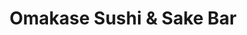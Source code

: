 ---
layout: place
title: "Omakase Sushi & Sake Bar"
permalink: /kentucky/lexington/omakase-sushi-sake-bar.html
stateAbbr: KY
stateName: Kentucky
cityName: Lexington
seo:
  name: "Omakase Sushi & Sake Bar"
  type: Restaurant
  links: null
description: "Omakase Sushi & Sake Bar serves delicious sushi in Lexington, Kentucky. Try fresh Japanese dishes for a great dining experience. "
place_id: ChIJZfX9J2ZFQogRygkd5WSrth4
photos:
  - name: >-
      places/ChIJZfX9J2ZFQogRygkd5WSrth4/photos/AeeoHcIgpt-3LQ1HoheifhOFiiOmcRo9R2BtokxQF7Yzzp5hnYO8e6p857UBkBWr4Xf4ZyixPUdIUlppEwjpFDDjhNwTjnr__Ub0owk6u2czo0XTgZ-WVspw_kdv6MN1jHaGHl4VlgpXSo0tYm3beRMFZQgrcvBNHcHcy03rMft48v3OjKZcRnJCg3khaWtrRmx2GqYQOMxLImQhQUTH2E5l82AvxU89Itvrgg88IAv4TYriv_ac91jBvw5yTmoLGrexWw8tBrsFsHfPr3j_XrHP1SyjwPFsvB0LP9UBDoTzeZgFdw
    widthPx: 3024
    heightPx: 1702
    authorAttributions:
      - displayName: Omakase Sushi & Sake Bar
        uri: https://maps.google.com/maps/contrib/117353478436860815572
        photoUri: >-
          https://lh3.googleusercontent.com/a-/ALV-UjVr3W1qsebOgVPu5oXHdlJ7B9E8Kwvh_HuHvUME5fU_zW5vFmk=s100-p-k-no-mo
    flagContentUri: >-
      https://www.google.com/local/imagery/report/?cb_client=maps_api_places.places_api&image_key=!1e10!2sAF1QipOxsvlKf2rRV3Fli4iFz-UO0LJYCKnRqT6iOpWS&hl=en-US
    googleMapsUri: >-
      https://www.google.com/maps/place//data=!3m4!1e2!3m2!1sAF1QipOxsvlKf2rRV3Fli4iFz-UO0LJYCKnRqT6iOpWS!2e10!4m2!3m1!1s0x8842456627fdf565:0x1eb6ab64e51d09ca
  - name: >-
      places/ChIJZfX9J2ZFQogRygkd5WSrth4/photos/AeeoHcLyi1Pk5BNzqvj-ci0W1XEuldpP-jvc5sa_CyOvyXf21YvdWt6RrTROcOdzxeFTSeDRy85sRLDjpV__TewOtjQ_wwVPvyzHMrG4Ye2UKdl_0j7LZyZngobjYmepYf7HY3kYj3vm55KypePpiVXfkHUiB5llwzlSfcMxHP3giYBuxRc2ueukXpKJVTr0DPj05lvEeX7Wjer5e4YOR5NYDZwl600U7aZtCYjdEwsgZsM3RzQ8lX9Zi4P9JbpzWW9hGNv6bRUVCfpRQ7JOTYIeS_0vfI_F6ZoyV0QBPnRRQRA1hA
    widthPx: 3024
    heightPx: 4032
    authorAttributions:
      - displayName: Omakase Sushi & Sake Bar
        uri: https://maps.google.com/maps/contrib/117353478436860815572
        photoUri: >-
          https://lh3.googleusercontent.com/a-/ALV-UjVr3W1qsebOgVPu5oXHdlJ7B9E8Kwvh_HuHvUME5fU_zW5vFmk=s100-p-k-no-mo
    flagContentUri: >-
      https://www.google.com/local/imagery/report/?cb_client=maps_api_places.places_api&image_key=!1e10!2sAF1QipM3zFpQHABo2PrMg13ZvTWxxp-CXMfSmLeBXvra&hl=en-US
    googleMapsUri: >-
      https://www.google.com/maps/place//data=!3m4!1e2!3m2!1sAF1QipM3zFpQHABo2PrMg13ZvTWxxp-CXMfSmLeBXvra!2e10!4m2!3m1!1s0x8842456627fdf565:0x1eb6ab64e51d09ca
  - name: >-
      places/ChIJZfX9J2ZFQogRygkd5WSrth4/photos/AeeoHcKjLi8yicfVT-HyHBUBbf8xatmJuOoHyP9j6aHqbNkg026Qo2psjjbg-Tph7eNJm3yWbhxx11JkAIuxdTjHYAyZy0zJZOVenepOlbgcLzugU1EYsM_1-aDTxCf5T95dfljei2Yu8ZJM1TQiNm4BUeTORibcK920ljqjnsQ_zEZn8H5TlfKPuApV4lBG0HKsQhc9t_bTeZWYeB9tzhu4w5OA4LtMJ2LTL3k9RlJcIfLkzYbgJMYqefYC3d3m9sVc4rtZHvBWeSXl4kIjrnnyGdJ_9qmDTb-IaDTsu5c3qvKHfKPGbkxNSxq1eeN5wPw3VBEI7r5nKjfejWqYaZe2ovDY3v3HQZJUq5SKRSLKiviVbnN_ZiDOjSjnr-RjxSpqviuhsiV8yU84gyQWiJ7dD2mLv68Kb0G2lpjo29PkKqnNmjs
    widthPx: 4000
    heightPx: 3000
    authorAttributions:
      - displayName: Joey Nolasco
        uri: https://maps.google.com/maps/contrib/116248276363914061196
        photoUri: >-
          https://lh3.googleusercontent.com/a-/ALV-UjWjQieVh_i-Y13rrrQ2Fd3iO3iqi_l2Lzu2F0P9HdShrjZl1bu9=s100-p-k-no-mo
    flagContentUri: >-
      https://www.google.com/local/imagery/report/?cb_client=maps_api_places.places_api&image_key=!1e10!2sCIHM0ogKEICAgMDIquP1nwE&hl=en-US
    googleMapsUri: >-
      https://www.google.com/maps/place//data=!3m4!1e2!3m2!1sCIHM0ogKEICAgMDIquP1nwE!2e10!4m2!3m1!1s0x8842456627fdf565:0x1eb6ab64e51d09ca
  - name: >-
      places/ChIJZfX9J2ZFQogRygkd5WSrth4/photos/AeeoHcKHSb30hqTRFWQCzGYzXycxLOjG1lFREkgfujQHwGzO33KO4eZ1POxWva9CG17Mm0bFeGYW0VnroOU_zsLu6FVLfNBRcsmMGWmtLLao67EkA0Z6Du3pa1MxEgsqdXwYO7TLho62-6kLxme_vXh67Ug-59bFOY-JPne-9puZZynErBcRIS5lhTJnQYbUKSY-XF2ZuIHBx3BPi81BtbCy7JOr2Y8h_pTS-ocO5GFb-2-e34JNfZGcdrM8DJRNWZsrZYhX5n8K6YP6ngKN_iA_qdVzvou6FydlQyLos5_q1NZwuOh__5yCaDXoOEuaKtw38FUVICtNpzUQRFuRYGcQEwiy5gRE9RuVlhHLLI6PGdQdSmCUb8G_3YZcnqYAaAiHj7sAnNLbLkEbt1h7QZx5-OyDioVjPp6RixmHjGZDX4t06A
    widthPx: 4032
    heightPx: 3024
    authorAttributions:
      - displayName: PDX Hood
        uri: https://maps.google.com/maps/contrib/105176922314465794689
        photoUri: >-
          https://lh3.googleusercontent.com/a-/ALV-UjU7nlLvc43VrsgXtFlg7tDlDFf3Ld5L68ASveCdZLiN2xG8QpV5uQ=s100-p-k-no-mo
    flagContentUri: >-
      https://www.google.com/local/imagery/report/?cb_client=maps_api_places.places_api&image_key=!1e10!2sCIHM0ogKEICAgIDH4tPODw&hl=en-US
    googleMapsUri: >-
      https://www.google.com/maps/place//data=!3m4!1e2!3m2!1sCIHM0ogKEICAgIDH4tPODw!2e10!4m2!3m1!1s0x8842456627fdf565:0x1eb6ab64e51d09ca
  - name: >-
      places/ChIJZfX9J2ZFQogRygkd5WSrth4/photos/AeeoHcLMe6jAY_9uz0jT_irrdbBtx3t3mesYBSzFTFpqQ-3kp4IW0TNy5OzPHQMdYnGxf8NUB0FYIEtAEUqYtGV7b1BTWVmqJComJYtJTIcSQMWmY302joBnBzl2mfDNPfBJzvBuhdEw95iVfIDma_VW1A82796wREoP3latHquvOVHTIly7gShphUwZbO3xkOLicxMSz97ORTFbOy6fyyKapu5LhbXFUxneeFZrsG5y-L_YclXAknB_UBbndtBc9J5M1GdNYURMF032z6EiWrviseSz1OpzrY9x9CnGIRVl34_WhsRAyqzHFwSaLfMqSopKTlnQ01akZYcmCVA3kLdAfRv7LxSLac7sJZwZNB4EzBR4gDpI6UPSVKXxNSVL9z_R1g40rHw2Q39PLLzAAdMzrGzV8DDmZGqoFOQiAQ-XGJXe_Q
    widthPx: 4800
    heightPx: 3600
    authorAttributions:
      - displayName: Rachel Litvin
        uri: https://maps.google.com/maps/contrib/108465892326444730275
        photoUri: >-
          https://lh3.googleusercontent.com/a-/ALV-UjXAs8mkFPbYq1CAshzOWaXw_KAMyoqsax7wa1tMC4PKKzlwtdMS=s100-p-k-no-mo
    flagContentUri: >-
      https://www.google.com/local/imagery/report/?cb_client=maps_api_places.places_api&image_key=!1e10!2sCIHM0ogKEICAgIC35__ICA&hl=en-US
    googleMapsUri: >-
      https://www.google.com/maps/place//data=!3m4!1e2!3m2!1sCIHM0ogKEICAgIC35__ICA!2e10!4m2!3m1!1s0x8842456627fdf565:0x1eb6ab64e51d09ca
  - name: >-
      places/ChIJZfX9J2ZFQogRygkd5WSrth4/photos/AeeoHcIz-P5SkduPx1PnFazftAiBMUNt4RsFCHCHMZzcQ9aUQEtW_pKkqCQdbGfqwvVfKD4jg4hqo07eMLl-dD5TH3NEFrrSnAnjWl6hazynJvHg1GvRdj1m8SFPs4DaZNrgfOh2Lx6KiKjeUcmWqMOYQv_FXKwH_FEu9rSK0vmljnZwODdHGPjhiF9moYng1eGXgQa9TGsqnBCkS-8Qki6xo0-rJaeNbc04DEIIVvi9Vzn_IIqbjJkaQ7qcyUA9YZbBitluhLKxRNDYbkE-Q2Kjul8wMbfeD4G_nhiTjULWtwcq8O_IEu7k5xVWSxVxhPaHYqkoR6q9MA8N99BFaV0B-ZufzF7BAziw3-DRgr9J4qWydAJJ9SOKY0wTBOA5CpKCFTexDGPHanxq1_tHG5TWCW6RAhHdHZZeWM9G47zz7d3VPw
    widthPx: 4032
    heightPx: 3024
    authorAttributions:
      - displayName: Yisel Vera
        uri: https://maps.google.com/maps/contrib/105903324322549151218
        photoUri: >-
          https://lh3.googleusercontent.com/a-/ALV-UjVTHFdauoaMnECk1JS1RB0RBEzTv_W6XA2QFvDLmXWZhvhrZ-Al=s100-p-k-no-mo
    flagContentUri: >-
      https://www.google.com/local/imagery/report/?cb_client=maps_api_places.places_api&image_key=!1e10!2sCIHM0ogKEICAgICn59qjNg&hl=en-US
    googleMapsUri: >-
      https://www.google.com/maps/place//data=!3m4!1e2!3m2!1sCIHM0ogKEICAgICn59qjNg!2e10!4m2!3m1!1s0x8842456627fdf565:0x1eb6ab64e51d09ca
  - name: >-
      places/ChIJZfX9J2ZFQogRygkd5WSrth4/photos/AeeoHcIllRTQt8PJDlnF4veLUw1GLNxG03-ov3b39hThZT7DVQb4PY5xUw3CMlqIvHMfYke2nVPB65UUx9o6_1j1z3Y1D_mDJH-ZEaV4dqhhpBNzcc0v0LqsDJiq_1gYVLafQvYNnpmRJIVPHpq9AZfvf-Yh8J8VITDiNQ4NmpdfGfiG1UblhIVMcH1fYY_q3DBRm6pI34dfDyffX_NulzCjJpcW3-S7kuW7gRyMSIDWQ1r__S4LrYUBnX3QYNdDi-g7irOCB1SZWa4uluD0i7MXsCl71NS2jdo7SXHmytmH8u5GJJI2IdVPT9Flu9LhiA0vIcOGbjZrYGZw9meFKwtDy-uShc4CGZChSSiK9zDkDvjkIjYnLZH7NNMYctzzs0uTFlR1nVN7Ago-KStlKMe8ur9rQHDf2lJEb_9v2FaXFwBu5w
    widthPx: 4032
    heightPx: 2268
    authorAttributions:
      - displayName: Eric Gentry
        uri: https://maps.google.com/maps/contrib/114800860951552842605
        photoUri: >-
          https://lh3.googleusercontent.com/a-/ALV-UjWuw4RGYcFQcX1VMvAqyK2hhJ7IQQIigI7IWFWHYW0DcYMEKfX2Jg=s100-p-k-no-mo
    flagContentUri: >-
      https://www.google.com/local/imagery/report/?cb_client=maps_api_places.places_api&image_key=!1e10!2sCIHM0ogKEICAgICT4q7FIQ&hl=en-US
    googleMapsUri: >-
      https://www.google.com/maps/place//data=!3m4!1e2!3m2!1sCIHM0ogKEICAgICT4q7FIQ!2e10!4m2!3m1!1s0x8842456627fdf565:0x1eb6ab64e51d09ca
  - name: >-
      places/ChIJZfX9J2ZFQogRygkd5WSrth4/photos/AeeoHcKy6r3VnGA2gaurYJtqZnryjI06SrZLFDUOLTRyU8Ip-W4BQ-vsaz9upNk5CLXRxtzJf-z4Gb_YGjohxPivpgA0RLHCGxiAwEEUkXyiJmePcBEqTGAPSxmh6jaqPJ-QosmnnRtE0Udgh8y5cSsKXZEjdAjN48i6V7k72VGEJNMo-ZLsMLCMTMfb3gxaMYGRxDAR0Cq4-vsELJvaybqmkSObC-wY2GAkMvK4f4yta5YozOknwh0nVYMefUk7Yhpn-EZBU_hRqlwO9YvdAwBzpCocdGmx62dB4LopzDY4f7dDmlKbZZ3OqhIh91clj2anl4ASnOBsIKm45cB8U9U6qsd7rbk5nFWJtvFdP-9jGVA_1lALeXbQG2zrh5TemE-xPgcbLq7Ahvr84kxFBzrKIYKcjiwLSZ_d5Do6XxNYE8daug
    widthPx: 2136
    heightPx: 3580
    authorAttributions:
      - displayName: Samya
        uri: https://maps.google.com/maps/contrib/106436807678791348371
        photoUri: >-
          https://lh3.googleusercontent.com/a-/ALV-UjUxRhLtfbfdTojp8ZDaWdlkd6tq_7hDH2IKLiIVLL1_mqgZ6Q_qJA=s100-p-k-no-mo
    flagContentUri: >-
      https://www.google.com/local/imagery/report/?cb_client=maps_api_places.places_api&image_key=!1e10!2sCIHM0ogKEICAgICnjtf9Iw&hl=en-US
    googleMapsUri: >-
      https://www.google.com/maps/place//data=!3m4!1e2!3m2!1sCIHM0ogKEICAgICnjtf9Iw!2e10!4m2!3m1!1s0x8842456627fdf565:0x1eb6ab64e51d09ca
  - name: >-
      places/ChIJZfX9J2ZFQogRygkd5WSrth4/photos/AeeoHcLe5yj03U-o4kKofrMn983mZMDMW4Wky52RVjn8SLW5S7g5gPpQDLzDGvjrannHnQuNpbvjjB0-BdfJhcKZR472rhMQoWUBgXyItm-aJw13gE8y1lgqD0d0BgZYmfJGpENV-ZlU37jyiYt2lakWPotZg7iYFzwFcnX4aZBaSUUUCiNILE4m1cvxo0PydPOOF5AYzEyQnsWAZRcoJ-DLKRDZcXwapJaqk4jt1h5ZS-wvdO8G4xohiJTdAyPtJeHTrlLdXeWlC5ccTp1TJB7dsAskJGhqci6FElkZ25yLoaRcVC07F_2axWR2Rg-f83SvdyI3T-jlarcuq5EmjWZZilIQfW7IZ7CW9XkRHmC1x4_1Hsg0r0DhPwakOZXR4Jh1yJ-5J9iWJsDfcdmGFg-N-qUcwuNAWRalo38HDFZ5UVs
    widthPx: 3000
    heightPx: 4000
    authorAttributions:
      - displayName: Crystal Marie
        uri: https://maps.google.com/maps/contrib/104365344280473111662
        photoUri: >-
          https://lh3.googleusercontent.com/a-/ALV-UjUp-SwheT7KEKjwHF7UFNr8pPSpu7BO0xZNdFIm-t0oQwtsFqZA=s100-p-k-no-mo
    flagContentUri: >-
      https://www.google.com/local/imagery/report/?cb_client=maps_api_places.places_api&image_key=!1e10!2sCIHM0ogKEICAgMDg6_XLQg&hl=en-US
    googleMapsUri: >-
      https://www.google.com/maps/place//data=!3m4!1e2!3m2!1sCIHM0ogKEICAgMDg6_XLQg!2e10!4m2!3m1!1s0x8842456627fdf565:0x1eb6ab64e51d09ca
  - name: >-
      places/ChIJZfX9J2ZFQogRygkd5WSrth4/photos/AeeoHcI8vw4BvSZo1kbz1cQJK46b4HDJKEj9X_pd0O2Njwuso_f61PJXSw0SsSyl1L5YkGoEMmBcMn3hcwgOeQ4Clsq8wQKdpx2YPc3529sLsrjjf8EapWPtAd-p-hHVe3ra2h0fyg1Mj0gw-2C9G4lcYxf8vkztPn10pyJlnXyjOxzrqEQY5XlrDLhkusxWW3dNGuoLrUKtn2crufgf7Ye9jKWymz7eWs1Gwx7iXuWO7VSt53rxzNGUxgyH6PUJaUa-OF6auIgim_Y1M8t6lLr-el1Efz3Sp_Eswc1oSpdHdAwMSd-hqzAWjJSG64CEKmdnbIcZ2NuafJjRdtjoeyvbfGHKt57mwlt9o274-2QotEWhXSIhzr5nfmYAuVB48GHvF1xA7WkJyOsKG-4tp4flWod0K-9niPrVgb3DwUTxb1h03w0
    widthPx: 4032
    heightPx: 2268
    authorAttributions:
      - displayName: Eric Gentry
        uri: https://maps.google.com/maps/contrib/114800860951552842605
        photoUri: >-
          https://lh3.googleusercontent.com/a-/ALV-UjWuw4RGYcFQcX1VMvAqyK2hhJ7IQQIigI7IWFWHYW0DcYMEKfX2Jg=s100-p-k-no-mo
    flagContentUri: >-
      https://www.google.com/local/imagery/report/?cb_client=maps_api_places.places_api&image_key=!1e10!2sCIHM0ogKEICAgICT4t62sgE&hl=en-US
    googleMapsUri: >-
      https://www.google.com/maps/place//data=!3m4!1e2!3m2!1sCIHM0ogKEICAgICT4t62sgE!2e10!4m2!3m1!1s0x8842456627fdf565:0x1eb6ab64e51d09ca
address: 848 E High St, Lexington, KY 40502, USA
street: 848 E High St
city: Lexington
state: KY
zip: '40502'
country: USA
neighborhood: Chenault Road
latitude: '38.029920'
longitude: '-84.490013'
accessibility_options:
  wheelchairAccessibleParking: true
  wheelchairAccessibleEntrance: true
  wheelchairAccessibleRestroom: true
  wheelchairAccessibleSeating: true
business_status: OPERATIONAL
name: Omakase Sushi & Sake Bar
google_maps_links:
  directionsUri: >-
    https://www.google.com/maps/dir//''/data=!4m7!4m6!1m1!4e2!1m2!1m1!1s0x8842456627fdf565:0x1eb6ab64e51d09ca!3e0
  placeUri: https://maps.google.com/?cid=2213144716728142282
  writeAReviewUri: >-
    https://www.google.com/maps/place//data=!4m3!3m2!1s0x8842456627fdf565:0x1eb6ab64e51d09ca!12e1
  reviewsUri: >-
    https://www.google.com/maps/place//data=!4m4!3m3!1s0x8842456627fdf565:0x1eb6ab64e51d09ca!9m1!1b1
  photosUri: >-
    https://www.google.com/maps/place//data=!4m3!3m2!1s0x8842456627fdf565:0x1eb6ab64e51d09ca!10e5
primary_type: Sushi Restaurant
opening_hours:
  regular: null
  current: null
secondary_opening_hours:
  regular:
    weekdayDescriptions: null
    type: null
  current:
    weekdayDescriptions: null
    type: null
phone: null
price_level: null
price_range: null
rating: null
rating_count: 0
website: null
reviews: null
parking_options: null
payment_options: null
allow_dogs: null
curbside_pickup: null
delivery: null
dine_in: null
good_for_children: null
good_for_groups: null
good_for_sports: null
live_music: null
menu_for_children: null
outdoor_seating: null
reservable: null
restroom: null
serves_beer: null
serves_breakfast: null
serves_brunch: null
serves_cocktails: null
serves_coffee: null
serves_dinner: null
serves_dessert: null
serves_lunch: null
serves_vegetarian_food: null
serves_wine: null
takeout: null
update_category: essentials
summary: null

---